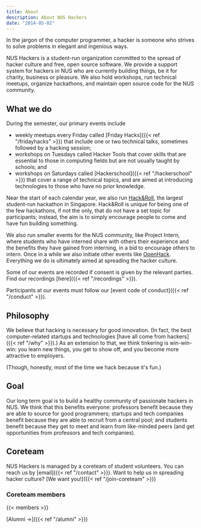 ```yaml
---
title: About
description: About NUS Hackers
date: "2014-05-02"
---
```


In the jargon of the computer programmer, a hacker is someone who strives to solve problems in elegant and ingenious ways.

NUS Hackers is a student-run organization committed to the spread of hacker culture and free, open source software. We provide a support system for hackers in NUS who are currently building things, be it for charity, business or pleasure. We also hold workshops, run technical meetups, organize hackathons, and maintain open source code for the NUS community.

## What we do

During the semester, our primary events include

- weekly meetups every Friday called [Friday Hacks]({{< ref "/fridayhacks" >}}) that include one or two technical talks, sometimes followed by a hacking session;
- workshops on Tuesdays called Hacker Tools that cover skills that are essential to those in computing fields but are not usually taught by schools; and
- workshops on Saturdays called [Hackerschool]({{< ref "/hackerschool" >}}) that cover a range of technical topics, and are aimed at introducing technologies to those who have no prior knowledge.

Near the start of each calendar year, we also run [Hack&amp;Roll](https://hacknroll.nushackers.org/), the largest student-run hackathon in Singapore. Hack&Roll is unique for being one of the few hackathons, if not the only, that do not have a set topic for participants; instead, the aim is to simply encourage people to come and have fun building something.

We also run smaller events for the NUS community, like Project Intern, where students who have interned share with others their experience and the benefits they have gained from interning, in a bid to encourage others to intern. Once in a while we also initiate other events like [OpenHack](https://openhack.nushackers.org). Everything we do is ultimately aimed at spreading the hacker culture.

Some of our events are recorded if consent is given by the relevant parties. Find our recordings [here]({{< ref "/recordings" >}}).

Participants at our events must follow our [event code of conduct]({{< ref "/conduct" >}}).

## Philosophy

We believe that hacking is necessary for good innovation. (In fact, the best computer-related startups and technologies [have all come from hackers]({{< ref "/why" >}}).) As an extension to that, we think tinkering is win-win-win: you learn new things, you get to show off, and you become more attractive to employers.

(Though, honestly, most of the time we hack because it's fun.)

## Goal

Our long term goal is to build a healthy community of passionate hackers in NUS. We think that this benefits everyone: professors benefit because they are able to source for good programmers; startups and tech companies benefit because they are able to recruit from a central pool; and students benefit because they get to meet and learn from like-minded peers (and get opportunities from professors and tech companies).

## Coreteam

NUS Hackers is managed by a coreteam of student volunteers. You can reach us by [email]({{< ref "/contact" >}}). Want to help us in spreading hacker culture? [We want you!]({{< ref "/join-coreteam" >}})

### Coreteam members

{{< members >}}

[Alumni →]({{< ref "/alumni" >}})
